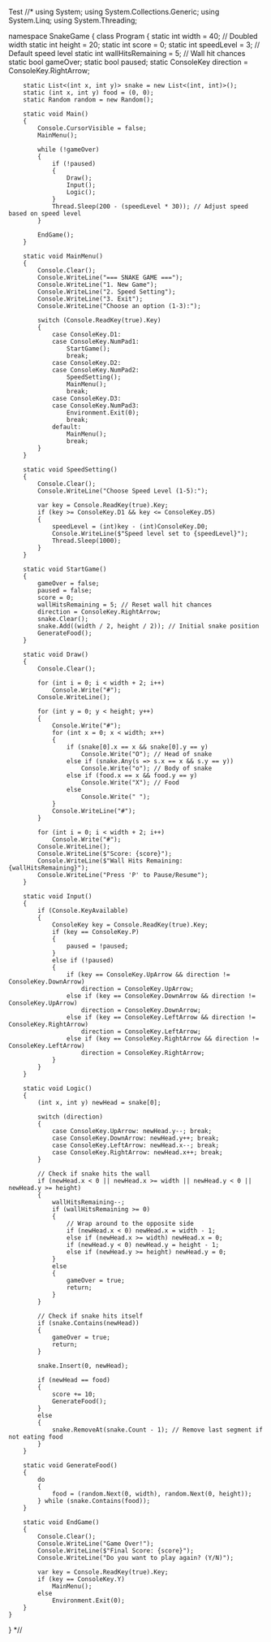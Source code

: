 Test
//*
using System;
using System.Collections.Generic;
using System.Linq;
using System.Threading;

namespace SnakeGame
{
    class Program
    {
        static int width = 40; // Doubled width
        static int height = 20;
        static int score = 0;
        static int speedLevel = 3; // Default speed level
        static int wallHitsRemaining = 5; // Wall hit chances
        static bool gameOver;
        static bool paused;
        static ConsoleKey direction = ConsoleKey.RightArrow;

        static List<(int x, int y)> snake = new List<(int, int)>();
        static (int x, int y) food = (0, 0);
        static Random random = new Random();

        static void Main()
        {
            Console.CursorVisible = false;
            MainMenu();

            while (!gameOver)
            {
                if (!paused)
                {
                    Draw();
                    Input();
                    Logic();
                }
                Thread.Sleep(200 - (speedLevel * 30)); // Adjust speed based on speed level
            }

            EndGame();
        }

        static void MainMenu()
        {
            Console.Clear();
            Console.WriteLine("=== SNAKE GAME ===");
            Console.WriteLine("1. New Game");
            Console.WriteLine("2. Speed Setting");
            Console.WriteLine("3. Exit");
            Console.WriteLine("Choose an option (1-3):");

            switch (Console.ReadKey(true).Key)
            {
                case ConsoleKey.D1:
                case ConsoleKey.NumPad1:
                    StartGame();
                    break;
                case ConsoleKey.D2:
                case ConsoleKey.NumPad2:
                    SpeedSetting();
                    MainMenu();
                    break;
                case ConsoleKey.D3:
                case ConsoleKey.NumPad3:
                    Environment.Exit(0);
                    break;
                default:
                    MainMenu();
                    break;
            }
        }

        static void SpeedSetting()
        {
            Console.Clear();
            Console.WriteLine("Choose Speed Level (1-5):");

            var key = Console.ReadKey(true).Key;
            if (key >= ConsoleKey.D1 && key <= ConsoleKey.D5)
            {
                speedLevel = (int)key - (int)ConsoleKey.D0;
                Console.WriteLine($"Speed level set to {speedLevel}");
                Thread.Sleep(1000);
            }
        }

        static void StartGame()
        {
            gameOver = false;
            paused = false;
            score = 0;
            wallHitsRemaining = 5; // Reset wall hit chances
            direction = ConsoleKey.RightArrow;
            snake.Clear();
            snake.Add((width / 2, height / 2)); // Initial snake position
            GenerateFood();
        }

        static void Draw()
        {
            Console.Clear();

            for (int i = 0; i < width + 2; i++)
                Console.Write("#");
            Console.WriteLine();

            for (int y = 0; y < height; y++)
            {
                Console.Write("#");
                for (int x = 0; x < width; x++)
                {
                    if (snake[0].x == x && snake[0].y == y)
                        Console.Write("O"); // Head of snake
                    else if (snake.Any(s => s.x == x && s.y == y))
                        Console.Write("o"); // Body of snake
                    else if (food.x == x && food.y == y)
                        Console.Write("X"); // Food
                    else
                        Console.Write(" ");
                }
                Console.WriteLine("#");
            }

            for (int i = 0; i < width + 2; i++)
                Console.Write("#");
            Console.WriteLine();
            Console.WriteLine($"Score: {score}");
            Console.WriteLine($"Wall Hits Remaining: {wallHitsRemaining}");
            Console.WriteLine("Press 'P' to Pause/Resume");
        }

        static void Input()
        {
            if (Console.KeyAvailable)
            {
                ConsoleKey key = Console.ReadKey(true).Key;
                if (key == ConsoleKey.P)
                {
                    paused = !paused;
                }
                else if (!paused)
                {
                    if (key == ConsoleKey.UpArrow && direction != ConsoleKey.DownArrow)
                        direction = ConsoleKey.UpArrow;
                    else if (key == ConsoleKey.DownArrow && direction != ConsoleKey.UpArrow)
                        direction = ConsoleKey.DownArrow;
                    else if (key == ConsoleKey.LeftArrow && direction != ConsoleKey.RightArrow)
                        direction = ConsoleKey.LeftArrow;
                    else if (key == ConsoleKey.RightArrow && direction != ConsoleKey.LeftArrow)
                        direction = ConsoleKey.RightArrow;
                }
            }
        }

        static void Logic()
        {
            (int x, int y) newHead = snake[0];

            switch (direction)
            {
                case ConsoleKey.UpArrow: newHead.y--; break;
                case ConsoleKey.DownArrow: newHead.y++; break;
                case ConsoleKey.LeftArrow: newHead.x--; break;
                case ConsoleKey.RightArrow: newHead.x++; break;
            }

            // Check if snake hits the wall
            if (newHead.x < 0 || newHead.x >= width || newHead.y < 0 || newHead.y >= height)
            {
                wallHitsRemaining--;
                if (wallHitsRemaining >= 0)
                {
                    // Wrap around to the opposite side
                    if (newHead.x < 0) newHead.x = width - 1;
                    else if (newHead.x >= width) newHead.x = 0;
                    if (newHead.y < 0) newHead.y = height - 1;
                    else if (newHead.y >= height) newHead.y = 0;
                }
                else
                {
                    gameOver = true;
                    return;
                }
            }

            // Check if snake hits itself
            if (snake.Contains(newHead))
            {
                gameOver = true;
                return;
            }

            snake.Insert(0, newHead);

            if (newHead == food)
            {
                score += 10;
                GenerateFood();
            }
            else
            {
                snake.RemoveAt(snake.Count - 1); // Remove last segment if not eating food
            }
        }

        static void GenerateFood()
        {
            do
            {
                food = (random.Next(0, width), random.Next(0, height));
            } while (snake.Contains(food));
        }

        static void EndGame()
        {
            Console.Clear();
            Console.WriteLine("Game Over!");
            Console.WriteLine($"Final Score: {score}");
            Console.WriteLine("Do you want to play again? (Y/N)");

            var key = Console.ReadKey(true).Key;
            if (key == ConsoleKey.Y)
                MainMenu();
            else
                Environment.Exit(0);
        }
    }
}
*//